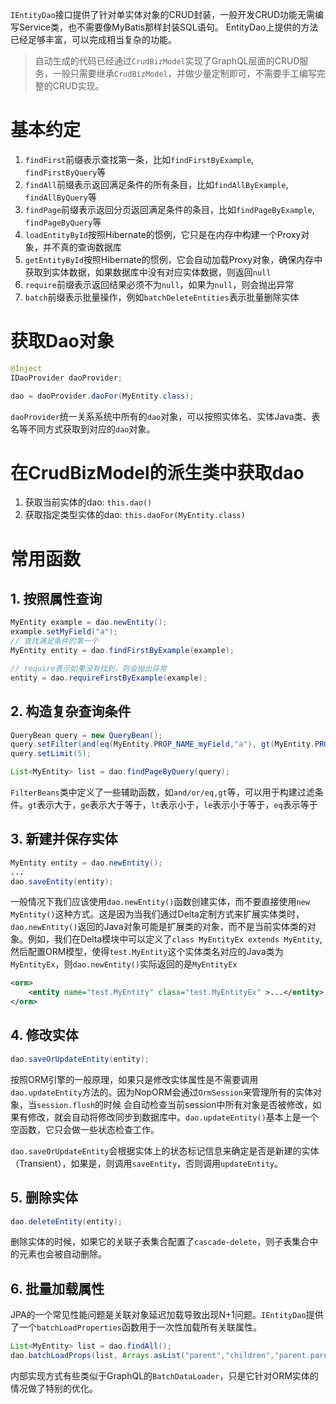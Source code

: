 `IEntityDao`接口提供了针对单实体对象的CRUD封装，一般开发CRUD功能无需编写Service类，也不需要像MyBatis那样封装SQL语句。
EntityDao上提供的方法已经足够丰富，可以完成相当复杂的功能。

> 自动生成的代码已经通过`CrudBizModel`实现了GraphQL层面的CRUD服务，一般只需要继承`CrudBizModel`，并做少量定制即可，不需要手工编写完整的CRUD实现。

# 基本约定

1. `findFirst`前缀表示查找第一条，比如`findFirstByExample`, `findFirstByQuery`等
2. `findAll`前缀表示返回满足条件的所有条目，比如`findAllByExample`, `findAllByQuery`等
3. `findPage`前缀表示返回分页返回满足条件的条目，比如`findPageByExample`, `findPageByQuery`等
4. `loadEntityById`按照Hibernate的惯例，它只是在内存中构建一个Proxy对象，并不真的查询数据库
5. `getEntityById`按照Hibernate的惯例，它会自动加载Proxy对象，确保内存中获取到实体数据，如果数据库中没有对应实体数据，则返回`null`
6. `require`前缀表示返回结果必须不为`null`，如果为`null`，则会抛出异常
7. `batch`前缀表示批量操作，例如`batchDeleteEntities`表示批量删除实体

# 获取Dao对象

````java
@Inject
IDaoProvider daoProvider;

dao = daoProvider.daoFor(MyEntity.class);
````

`daoProvider`统一关系系统中所有的`dao`对象，可以按照实体名、实体Java类、表名等不同方式获取到对应的`dao`对象。

# 在CrudBizModel的派生类中获取dao

1. 获取当前实体的dao: `this.dao()`
2. 获取指定类型实体的dao: `this.daoFor(MyEntity.class)`

# 常用函数

## 1. 按照属性查询

````java
MyEntity example = dao.newEntity();
example.setMyField("a");
// 查找满足条件的第一个
MyEntity entity = dao.findFirstByExample(example);

// require表示如果没有找到，则会抛出异常
entity = dao.requireFirstByExample(example);
````

## 2. 构造复杂查询条件

````java
QueryBean query = new QueryBean();
query.setFilter(and(eq(MyEntity.PROP_NAME_myField,"a"), gt(MyEntity.PROP_NAME_myStatus,3)));
query.setLimit(5);

List<MyEntity> list = dao.findPageByQuery(query);
````

`FilterBeans`类中定义了一些辅助函数，如`and/or/eq,gt`等，可以用于构建过滤条件。`gt`表示大于，`ge`表示大于等于，`lt`表示小于，`le`表示小于等于，`eq`表示等于

## 3. 新建并保存实体

````java
MyEntity entity = dao.newEntity();
...
dao.saveEntity(entity);
````

一般情况下我们应该使用`dao.newEntity()`函数创建实体，而不要直接使用`new MyEntity()`这种方式。这是因为当我们通过Delta定制方式来扩展实体类时，
`dao.newEntity()`返回的Java对象可能是扩展类的对象，而不是当前实体类的对象。例如，我们在Delta模块中可以定义了`class MyEntityEx extends MyEntity`,
然后配置ORM模型，使得`test.MyEntity`这个实体类名对应的Java类为`MyEntityEx`，则`dao.newEntity()`实际返回的是`MyEntityEx`

````xml
<orm>
    <entity name="test.MyEntity" class="test.MyEntityEx" >...</entity>
</orm>
````

## 4. 修改实体

````java
dao.saveOrUpdateEntity(entity);
````

按照ORM引擎的一般原理，如果只是修改实体属性是不需要调用`dao.updateEntity`方法的。因为NopORM会通过`OrmSession`来管理所有的实体对象，当`session.flush`的时候
会自动检查当前session中所有对象是否被修改，如果有修改，就会自动将修改同步到数据库中。`dao.updateEntity()`基本上是一个空函数，它只会做一些状态检查工作。

`dao.saveOrUpdateEntity`会根据实体上的状态标记信息来确定是否是新建的实体（Transient），如果是，则调用`saveEntity`，否则调用`updateEntity`。

## 5. 删除实体

````java
dao.deleteEntity(entity);
````

删除实体的时候，如果它的关联子表集合配置了`cascade-delete`，则子表集合中的元素也会被自动删除。

## 6. 批量加载属性

JPA的一个常见性能问题是关联对象延迟加载导致出现N+1问题。`IEntityDao`提供了一个`batchLoadProperties`函数用于一次性加载所有关联属性。

````java
List<MyEntity> list = dao.findAll();
dao.batchLoadProps(list, Arrays.asList("parent","children","parent.parent"));
````

内部实现方式有些类似于GraphQL的`BatchDataLoader`，只是它针对ORM实体的情况做了特别的优化。
